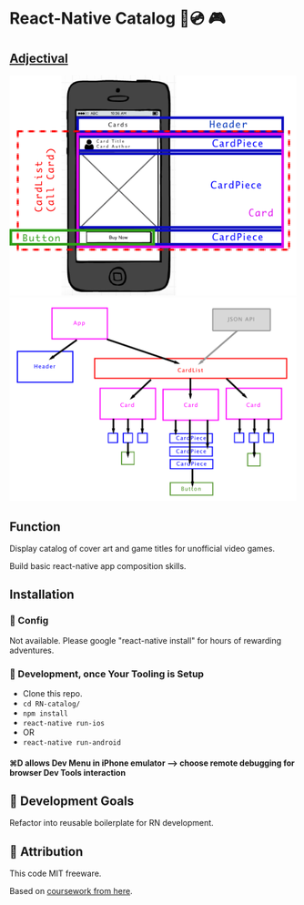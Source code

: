 # React-Native Catalog :iphone::cd: 🎮

## [Adjectival](https://github.com/Adjectival)

![screenshot](wireframe2.png)
![screenshot](dataflow.png)

## Function

Display catalog of cover art and game titles for unofficial video games.

Build basic react-native app composition skills.

## Installation

### :wrench: Config
Not available. Please google "react-native install" for hours of rewarding adventures.

### :construction: Development, once Your Tooling is Setup
+ Clone this repo.
+ ```cd RN-catalog/```
+ ```npm install```
+ ```react-native run-ios```
+ OR
+ ```react-native run-android```

#### ⌘D allows Dev Menu in iPhone emulator --> choose remote debugging for browser Dev Tools interaction

## :triangular_flag_on_post: Development Goals

Refactor into reusable boilerplate for RN development.

## :card_index: Attribution

This code MIT freeware.

Based on [coursework from here](https://www.udemy.com/the-complete-react-native-and-redux-course).